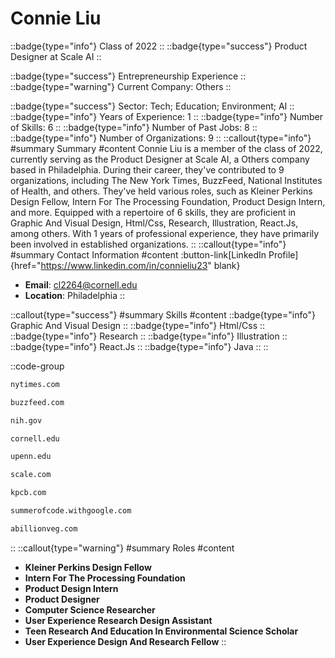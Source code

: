 # Connie Liu
::badge{type="info"}
Class of 2022
::
::badge{type="success"}
Product Designer at Scale AI
::

::badge{type="success"}
Entrepreneurship Experience
::
::badge{type="warning"}
Current Company: Others
::

::badge{type="success"}
Sector: Tech; Education; Environment; AI
::
::badge{type="info"}
Years of Experience: 1
::
::badge{type="info"}
Number of Skills: 6
::
::badge{type="info"}
Number of Past Jobs: 8
::
::badge{type="info"}
Number of Organizations: 9
::
::callout{type="info"}
#summary
Summary
#content
Connie Liu is a member of the class of 2022, currently serving as the Product Designer at Scale AI, a Others company based in Philadelphia. During their career, they've contributed to 9 organizations, including The New York Times, BuzzFeed, National Institutes of Health, and others. They've held various roles, such as Kleiner Perkins Design Fellow, Intern For The Processing Foundation, Product Design Intern, and more. Equipped with a repertoire of 6 skills, they are proficient in Graphic And Visual Design, Html/Css, Research, Illustration, React.Js, among others.  With 1 years of professional experience, they have primarily been involved in established organizations.
::
::callout{type="info"}
#summary
Contact Information
#content
:button-link[LinkedIn Profile]{href="https://www.linkedin.com/in/connieliu23" blank}
- **Email**: cl2264@cornell.edu
- **Location**: Philadelphia
::

::callout{type="success"}
#summary
Skills
#content
::badge{type="info"}
Graphic And Visual Design
::
::badge{type="info"}
Html/Css
::
::badge{type="info"}
Research
::
::badge{type="info"}
Illustration
::
::badge{type="info"}
React.Js
::
::badge{type="info"}
Java
::
::

::code-group
```bash [The New York Times]
nytimes.com
```
```bash [BuzzFeed]
buzzfeed.com
```
```bash [National Institutes of Health]
nih.gov
```
```bash [Cornell University]
cornell.edu
```
```bash [University of Pennsylvania]
upenn.edu
```
```bash [Scale AI]
scale.com
```
```bash [Kleiner Perkins Caufield & Byers]
kpcb.com
```
```bash [Google Summer Of Code]
summerofcode.withgoogle.com
```
```bash [Abillionveg]
abillionveg.com
```
::
::callout{type="warning"}
#summary
Roles
#content
- **Kleiner Perkins Design Fellow**
- **Intern For The Processing Foundation**
- **Product Design Intern**
- **Product Designer**
- **Computer Science Researcher**
- **User Experience Research Design Assistant**
- **Teen Research And Education In Environmental Science Scholar**
- **User Experience Design And Research Fellow**
::

